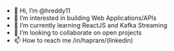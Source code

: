 - 👋 Hi, I’m @hreddy11
- 👀 I’m interested in building Web Applications/APIs
- 🌱 I’m currently learning ReactJS and Kafka Streaming
- 💞️ I’m looking to collaborate on open projects
- 📫 How to reach me /in/haprare/(linkedin)

<!---
hreddy11/hreddy11 is a ✨ special ✨ repository because its `README.md` (this file) appears on your GitHub profile.
You can click the Preview link to take a look at your changes.
--->
